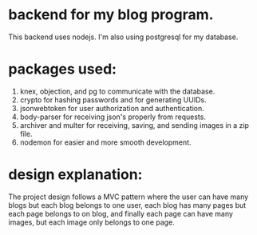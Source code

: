# backend for my blog program. 
This backend uses nodejs. 
I'm also using postgresql for my database.

# packages used:
1) knex, objection, and pg to communicate with the database.
2) crypto for hashing passwords and for generating UUIDs.
3) jsonwebtoken for user authorization and authentication.
4) body-parser for receiving json's properly from requests.
5) archiver and multer for receiving, saving, and sending images in a zip file.
6) nodemon for easier and more smooth development.

# design explanation:
The project design follows a MVC pattern where the user can have many blogs but each blog belongs to one user,
each blog has many pages but each page belongs to on blog, and finally each page can have many images, but each image only belongs to one page.
